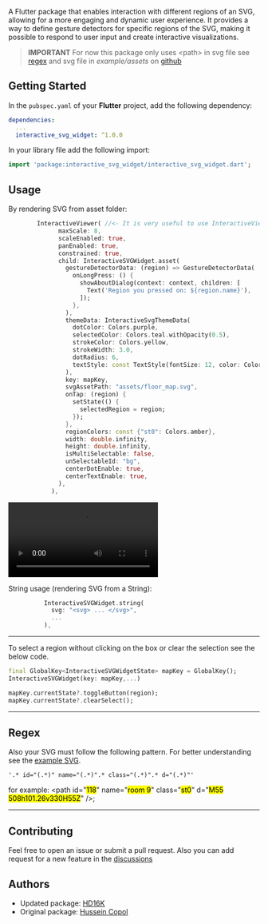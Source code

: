 <!-- markdownlint-disable MD033 MD041 -->

A Flutter package that enables interaction with different regions of an SVG, allowing for a more engaging and dynamic user experience. It provides a way to define gesture detectors for specific regions of the SVG, making it possible to respond to user input and create interactive visualizations.

> **IMPORTANT**
> For now this package only uses \<path> in svg file see [regex](#regex) and svg file in *example/assets* on [github](https://github.com/HD16K/interactable_svg/tree/main/example/assets)

## Getting Started

In the `pubspec.yaml` of your **Flutter** project, add the following dependency:

```yaml
dependencies:
  ...
  interactive_svg_widget: ^1.0.0
```

In your library file add the following import:

```dart
import 'package:interactive_svg_widget/interactive_svg_widget.dart';
```

## Usage

By rendering SVG from asset folder:

```dart
        InteractiveViewer( //<- It is very useful to use InteractiveViewer with this package
              maxScale: 8,
              scaleEnabled: true,
              panEnabled: true,
              constrained: true,
              child: InteractiveSVGWidget.asset(
                gestureDetectorData: (region) => GestureDetectorData(
                  onLongPress: () {
                    showAboutDialog(context: context, children: [
                      Text('Region you pressed on: ${region.name}'),
                    ]);
                  },
                ),
                themeData: InteractiveSvgThemeData(
                  dotColor: Colors.purple,
                  selectedColor: Colors.teal.withOpacity(0.5),
                  strokeColor: Colors.yellow,
                  strokeWidth: 3.0,
                  dotRadius: 6,
                  textStyle: const TextStyle(fontSize: 12, color: Colors.black45),
                ),
                key: mapKey,
                svgAssetPath: "assets/floor_map.svg",
                onTap: (region) {
                  setState(() {
                    selectedRegion = region;
                  });
                },
                regionColors: const {"st0": Colors.amber},
                width: double.infinity,
                height: double.infinity,
                isMultiSelectable: false,
                unSelectableId: "bg",
                centerDotEnable: true,
                centerTextEnable: true,
              ),
            ),
```

![How package work example.mp4](https://github.com/HD16K/interactable_svg/tree/main/doc/example.mp4)

String usage (rendering SVG from a String):

```dart
          InteractiveSVGWidget.string(
            svg: "<svg> ... </svg>",
            ...
          ),
```

---

To select a region without clicking on the box or clear the selection see the below code.

```dart
final GlobalKey<InteractiveSVGWidgetState> mapKey = GlobalKey();
InteractiveSVGWidget(key: mapKey,...)

mapKey.currentState?.toggleButton(region);
mapKey.currentState?.clearSelect();
```

---

## Regex

Also your SVG must follow the following pattern. For better understanding see the [example SVG](https://github.com/HD16K/interactable_svg/tree/main/example/assets).

```regex
'.* id="(.*)" name="(.*)".* class="(.*)".* d="(.*)"'
```

for example:
  \<path id="<mark>118</mark>" name="<mark>room 9</mark>" class="<mark>st0</mark>" d="<mark>M55 508h101.26v330H55Z</mark>" />;

---

## Contributing

Feel free to open an issue or submit a pull request. Also you can add request for a new feature in the [discussions](https://github.com/HD16K/interactable_svg/discussions/categories/ideas)

## Authors

* Updated package: [HD16K](https://github.com/HD16K)
* Original package: [Hussein Copol](https://github.com/HusseinCopol)
